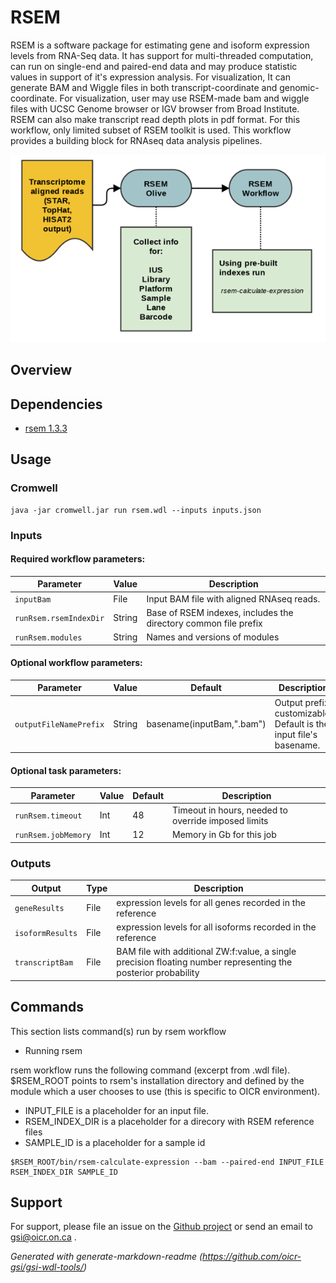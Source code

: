 # RSEM

RSEM is a software package for estimating gene and isoform expression levels from RNA-Seq data. It has support for multi-threaded computation, can run on single-end and paired-end data and may produce statistic values in support of it's expression analysis. For visualization, It can generate BAM and Wiggle files in both transcript-coordinate and genomic-coordinate. For visualization, user may use RSEM-made bam and wiggle files with UCSC Genome browser or IGV browser from Broad Institute. RSEM can also make transcript read depth plots in pdf format. For this workflow, only limited subset of RSEM toolkit is used. This workflow provides a building block for RNAseq data analysis pipelines.

![rsem flowchart](docs/RSEM_specs.png)


## Overview

## Dependencies

* [rsem 1.3.3](https://github.com/deweylab/RSEM)

## Usage

### Cromwell
```
java -jar cromwell.jar run rsem.wdl --inputs inputs.json

```

### Inputs

#### Required workflow parameters:
Parameter|Value|Description
---|---|---
`inputBam`|File|Input BAM file with aligned RNAseq reads.
`runRsem.rsemIndexDir`|String|Base of RSEM indexes, includes the directory common file prefix
`runRsem.modules`|String|Names and versions of modules


#### Optional workflow parameters:
Parameter|Value|Default|Description
---|---|---|---
`outputFileNamePrefix`|String|basename(inputBam,".bam")|Output prefix, customizable. Default is the input file's basename.


#### Optional task parameters:
Parameter|Value|Default|Description
---|---|---|---
`runRsem.timeout`|Int|48|Timeout in hours, needed to override imposed limits
`runRsem.jobMemory`|Int|12|Memory in Gb for this job


### Outputs

Output | Type | Description
---|---|---
`geneResults`|File|expression levels for all genes recorded in the reference
`isoformResults`|File|expression levels for all isoforms recorded in the reference
`transcriptBam`|File|BAM file with additional ZW:f:value, a single precision floating number representing the posterior probability


## Commands

This section lists command(s) run by rsem workflow

* Running rsem

rsem workflow runs the following command (excerpt from .wdl file). $RSEM_ROOT points to rsem's installation directory and defined
by the module which a user chooses to use (this is specific to OICR environment). 
 
 * INPUT_FILE     is a placeholder for an input file.
 * RSEM_INDEX_DIR is a placeholder for a direcory with RSEM reference files
 * SAMPLE_ID      is a placeholder for a sample id

```
$RSEM_ROOT/bin/rsem-calculate-expression --bam --paired-end INPUT_FILE RSEM_INDEX_DIR SAMPLE_ID

```


## Support

For support, please file an issue on the [Github project](https://github.com/oicr-gsi) or send an email to gsi@oicr.on.ca .

_Generated with generate-markdown-readme (https://github.com/oicr-gsi/gsi-wdl-tools/)_

